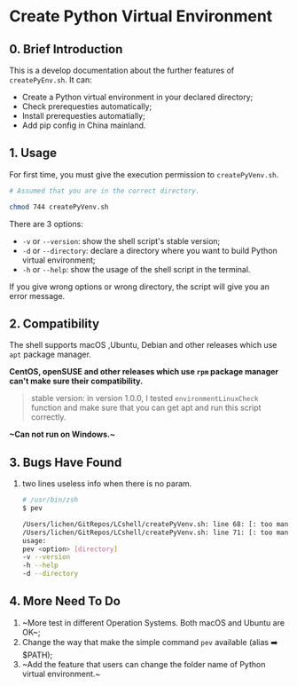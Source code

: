 # Create Python Virtual Environment

## 0. Brief Introduction
This is a develop documentation about the further features of `createPyEnv.sh`.
It can:
* Create a Python virtual environment in your declared directory;
* Check prerequesties automatically;
* Install prerequesties automatially;
* Add pip config in China mainland.

## 1. Usage

For first time, you must give the execution permission to `createPyVenv.sh`.

```bash
# Assumed that you are in the correct directory.

chmod 744 createPyVenv.sh
```

There are 3 options:
* `-v` or `--version`: show the shell script's stable version;
* `-d` or `--directory`: declare a directory where you want to build Python virtual environment;
* `-h` or `--help`: show the usage of the shell script in the terminal.

If you give wrong options or wrong directory, the script will give you an error message.

## 2. Compatibility
The shell supports macOS ,Ubuntu, Debian and other releases which use `apt` package manager.

**CentOS, openSUSE and other releases which use `rpm` package manager can't make sure their compatibility.**
> stable version: in version 1.0.0, I tested `environmentLinuxCheck` function and make sure that you can get apt
and run this script correctly.

**~Can not run on Windows.~**

## 3. Bugs Have Found

1. two lines useless info when there is no param.
    ```bash
    # /usr/bin/zsh
    $ pev

    /Users/lichen/GitRepos/LCshell/createPyVenv.sh: line 68: [: too many arguments
    /Users/lichen/GitRepos/LCshell/createPyVenv.sh: line 71: [: too many arguments
    usage:
    pev <option> [directory]
    -v --version
    -h --help
    -d --directory
    ```

## 4. More Need To Do
1. ~More test in different Operation Systems. Both macOS and Ubuntu are OK~;
2. Change the way that make the simple command `pev` available (alias ➡️ $PATH);
3. ~Add the feature that users can change the folder name of Python virtual environment.~
